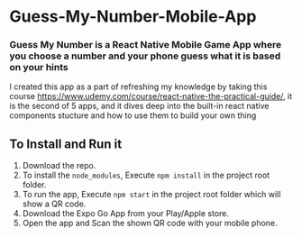 # Guess-My-Number-Mobile-App

<h3>Guess My Number is a React Native Mobile Game App where you choose a number and your phone guess what it is based on your hints</h3>

I created this app as a part of refreshing my knowledge by taking this course https://www.udemy.com/course/react-native-the-practical-guide/, it is the second of 5 apps, and it dives deep into the built-in react native components stucture and how to use them to build your own thing

## To Install and Run it
1. Download the repo.
2. To install the ```node_modules```, Execute ```npm install``` in the project root folder.
3. To run the app, Execute ```npm start``` in the project root folder which will show a QR code.
4. Download the Expo Go App from your Play/Apple store.
5. Open the app and Scan the shown QR code with your mobile phone.
